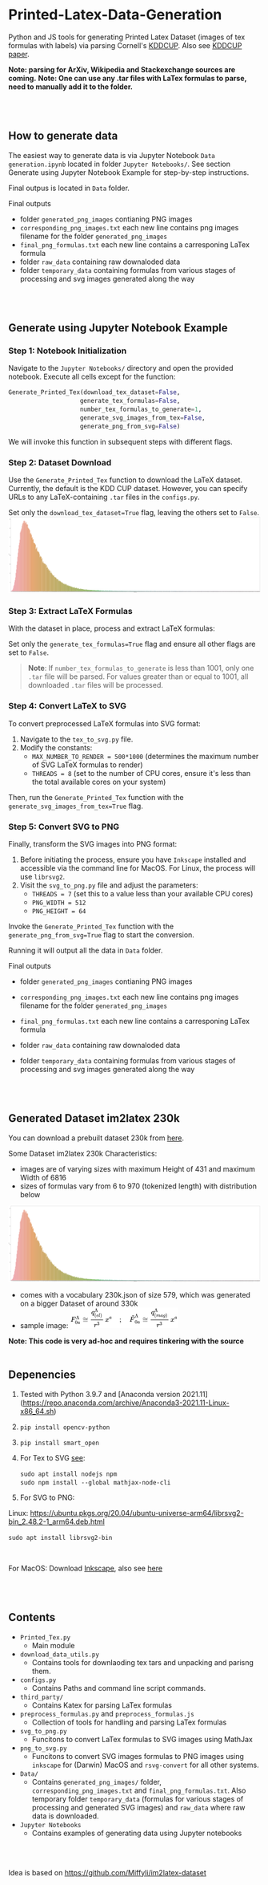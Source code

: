 # Printed-Latex-Data-Generation

Python and JS tools for generating Printed Latex Dataset (images of tex formulas with labels) via parsing Cornell's [KDDCUP](https://www.cs.cornell.edu/projects/kddcup/datasets.html).
Also see [KDDCUP paper](https://www.cs.cornell.edu/home/kleinber/kddcup2003.pdf).
<br />

**Note: parsing for ArXiv, Wikipedia and Stackexchange sources are coming.** 
**Note: One can use any .tar files with LaTex formulas to parse, need to manually add it to the folder.** 


<br />
<br />

## How to generate data
The easiest way to generate data is via Jupyter Notebook `Data generation.ipynb` located in folder `Jupyter Notebooks/`.
See section Generate using Jupyter Notebook Example for step-by-step instructions.


Final outpus is located in `Data` folder.

Final outputs
- folder `generated_png_images` contianing PNG images
- `corresponding_png_images.txt` each new line contains png images filename for the folder `generated_png_images`
- `final_png_formulas.txt` each new line contains a carresponing LaTex formula
- folder `raw_data` containing raw downaloded data
- folder `temporary_data` containing formulas from various stages of processing and svg images generated along the way

<br />
<br />


## Generate using Jupyter Notebook Example


### Step 1: Notebook Initialization

Navigate to the `Jupyter Notebooks/` directory and open the provided notebook. Execute all cells except for the function:

```python
Generate_Printed_Tex(download_tex_dataset=False,
                    generate_tex_formulas=False,
                    number_tex_formulas_to_generate=1,
                    generate_svg_images_from_tex=False,
                    generate_png_from_svg=False)
```

We will invoke this function in subsequent steps with different flags.

### Step 2: Dataset Download

Use the `Generate_Printed_Tex` function to download the LaTeX dataset. Currently, the default is the KDD CUP dataset. However, you can specify URLs to any LaTeX-containing `.tar` files in the `configs.py`.

Set only the `download_tex_dataset=True` flag, leaving the others set to `False`.
![alt text](histogram.png)


### Step 3: Extract LaTeX Formulas

With the dataset in place, process and extract LaTeX formulas:

Set only the `generate_tex_formulas=True` flag and ensure all other flags are set to `False`.

> **Note**: If `number_tex_formulas_to_generate` is less than 1001, only one `.tar` file will be parsed. For values greater than or equal to 1001, all downloaded `.tar` files will be processed.

### Step 4: Convert LaTeX to SVG

To convert preprocessed LaTeX formulas into SVG format:

1. Navigate to the `tex_to_svg.py` file.
2. Modify the constants:
    - `MAX_NUMBER_TO_RENDER = 500*1000` (determines the maximum number of SVG LaTeX formulas to render)
    - `THREADS = 8` (set to the number of CPU cores, ensure it's less than the total available cores on your system)

Then, run the `Generate_Printed_Tex` function with the `generate_svg_images_from_tex=True` flag.

### Step 5: Convert SVG to PNG

Finally, transform the SVG images into PNG format:

1. Before initiating the process, ensure you have `Inkscape` installed and accessible via the command line for MacOS. For Linux, the process will use `librsvg2`.
2. Visit the `svg_to_png.py` file and adjust the parameters:
    - `THREADS = 7` (set this to a value less than your available CPU cores)
    - `PNG_WIDTH = 512`
    - `PNG_HEIGHT = 64`

Invoke the `Generate_Printed_Tex` function with the `generate_png_from_svg=True` flag to start the conversion.


Running it will output all the data in `Data` folder.

Final outputs
- folder `generated_png_images` contianing PNG images
- `corresponding_png_images.txt` each new line contains png images filename for the folder `generated_png_images`
- `final_png_formulas.txt` each new line contains a carresponing LaTex formula

  
- folder `raw_data` containing raw downaloded data
- folder `temporary_data` containing formulas from various stages of processing and svg images generated along the way

<br />
<br />

## Generated Dataset im2latex 230k

You can download a prebuilt dataset 230k from [here](https://zenodo.org/record/7738969#.ZBJJSi-B2Lc).

Some Dataset im2latex 230k Characteristics:
- images are of varying sizes with maximum Height of 431 and maximum Width of 6816
- sizes of formulas vary from 6 to 970 (tokenized length) with distribution below

![alt text](histogram.png)

- comes with a vocabulary 230k.json of size 579, which was generated on a bigger Dataset of around 330k
- sample image:
![alt text](sample.png)






**Note: This code is very ad-hoc and requires tinkering with the source**
<br />
<br />

## Depenencies
1. Tested with Python 3.9.7 and [Anaconda version 2021.11] (https://repo.anaconda.com/archive/Anaconda3-2021.11-Linux-x86_64.sh)
2. `pip install opencv-python`
3. `pip install smart_open`
4. For Tex to SVG [see](https://www.npmjs.com/package/tex2svg):

    `sudo apt install nodejs npm`\
    `sudo npm install --global mathjax-node-cli`
     

5. For SVG to PNG:


  Linux:
  https://ubuntu.pkgs.org/20.04/ubuntu-universe-arm64/librsvg2-bin_2.48.2-1_arm64.deb.html
  
  
  `sudo apt install librsvg2-bin`
  
  <br />

  For MacOS:
  Download [Inkscape](https://inkscape.org), also see [here](https://stackoverflow.com/questions/9853325/how-to-convert-a-svg-to-a-png-with-imagemagick) 
  
 


<br />
<br />

## Contents
- `Printed_Tex.py`
  - Main module 
- `download_data_utils.py`
  - Contains tools for downlaoding tex tars and unpacking and parisng them.
- `configs.py`
  - Contains Paths and command line script commands.
- `third_party/`
  - Contains Katex for parsing LaTex formulas
- `preprocess_formulas.py` and `preprocess_formulas.js`
  - Collection of tools for handling and parsing LaTex formulas
- `svg_to_png.py`
  - Funcitons to convert LaTex formulas to SVG images using MathJax
- `png_to_svg.py`
  - Funcitons to convert SVG images formulas to PNG images using `inkscape` for (Darwin) MacOS and `rsvg-convert` for all other systems. 
- `Data/`
  - Contains `generated_png_images/` folder, `corresponding_png_images.txt`  and `final_png_formulas.txt`. Also temporary folder `temporary_data` (formulas for various stages of processing and generated SVG images) and `raw_data` where raw data is downloaded.
- `Jupyter Notebooks`
  - Contains examples of generating data using Jupyter notebooks


<br />
<br />

Idea is based on https://github.com/Miffyli/im2latex-dataset
